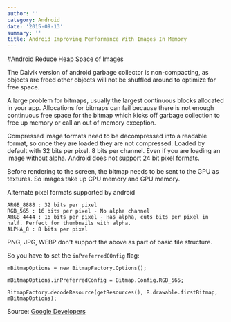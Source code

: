 ```yaml
---
author: ''
category: Android
date: '2015-09-13'
summary: ''
title: Android Improving Performance With Images In Memory
---
```

#Android Reduce Heap Space of Images

The Dalvik version of android garbage collector is non-compacting, as objects are freed other objects will not be shuffled around to optimize for free space.

A large problem for bitmaps, usually the largest continuous blocks allocated in your app.
Allocations for bitmaps can fail because there is not enough continuous free space for the bitmap which kicks off garbage collection to free up memory or call an  out of memory exception.

Compressed image formats need to be decompressed into a readable format, so once they are loaded they are not compressed.
Loaded by default with 32 bits per pixel. 8 bits per channel. Even if you are loading an image without alpha.
Android does not support 24 bit pixel formats.

Before rendering to the screen, the bitmap needs to be sent to the GPU as textures.
So images take up CPU memory and GPU memory.

Alternate pixel formats supported by android

```
ARGB_8888 : 32 bits per pixel
RGB_565 : 16 bits per pixel - No alpha channel
ARGB_4444 : 16 bits per pixel - Has alpha, cuts bits per pixel in half. Perfect for thumbnails with alpha.
ALPHA_8 : 8 bits per pixel
```
PNG, JPG, WEBP don't support the above as part of basic file structure.

So you have to set the `inPreferredCOnfig` flag:

```
mBitmapOptions = new BitmapFactory.Options();

mBitmapOptions.inPreferredConfig = Bitmap.Config.RGB_565;

BitmapFactory.decodeResource(getResources(), R.drawable.firstBitmap, mBitmapOptions);
```

Source: [Google Developers](https://www.youtube.com/watch?t=232&v=1WqcEHXRWpM)
